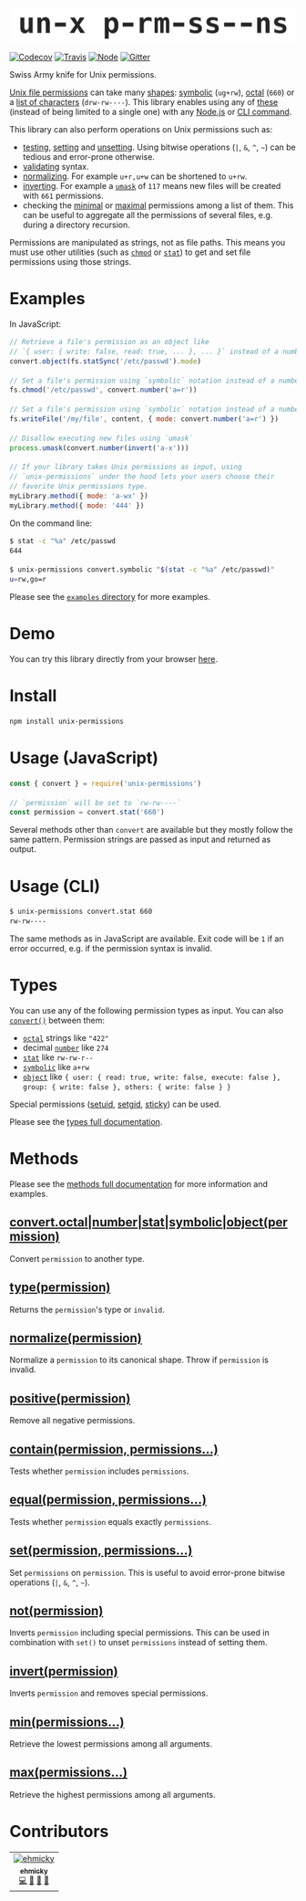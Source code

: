 <img src="https://raw.githubusercontent.com/ehmicky/design/master/unix-permissions/unix-permissions.png?sanitize=true" width="550"/>

[![Codecov](https://img.shields.io/codecov/c/github/ehmicky/unix-permissions.svg?label=tested&logo=codecov)](https://codecov.io/gh/ehmicky/unix-permissions) [![Travis](https://img.shields.io/badge/cross-platform-4cc61e.svg?logo=travis)](https://travis-ci.org/ehmicky/unix-permissions) [![Node](https://img.shields.io/node/v/unix-permissions.svg?logo=node.js)](https://www.npmjs.com/package/unix-permissions) [![Gitter](https://img.shields.io/gitter/room/ehmicky/unix-permissions.svg?logo=gitter)](https://gitter.im/ehmicky/unix-permissions)

Swiss Army knife for Unix permissions.

[Unix file permissions](https://en.wikipedia.org/wiki/File_system_permissions)
can take many [shapes](#types): [symbolic](docs/types.md#symbolic) (`ug+rw`),
[octal](docs/types.md#octal) (`660`) or a
[list of characters](docs/types.md#stat) (`drw-rw----`).
This library enables using any of [these](#types) (instead of being
limited to a single one) with any [Node.js](#examples-javascript) or
[CLI command](#examples-cli).

This library can also perform operations on Unix permissions such as:

- [testing](docs/API.md#containpermission-permissions),
  [setting](docs/API.md#setpermission-permissions) and
  [unsetting](docs/API.md#notpermission). Using bitwise operations
  (`|`, `&`, `^`, `~`) can be tedious and error-prone otherwise.
- [validating](docs/API.md#normalizepermission) syntax.
- [normalizing](docs/API.md#normalizepermission). For example `u+r,u+w` can be
  shortened to `u+rw`.
- [inverting](docs/API.md#invertpermission). For example a
  [`umask`](https://linux.die.net/man/2/umask) of `117` means new files will be
  created with `661` permissions.
- checking the [minimal](docs/API.md#minpermissions) or
  [maximal](docs/API.md#maxpermissions) permissions among a list of them.
  This can be useful to aggregate all the permissions of several files,
  e.g. during a directory recursion.

Permissions are manipulated as strings, not as file paths. This means you must
use other utilities (such as
[`chmod`](https://linux.die.net/man/1/chmod) or
[`stat`](https://linux.die.net/man/2/stat)) to get and set file permissions
using those strings.

# Examples

In JavaScript:

<!-- eslint-disable handle-callback-err, node/prefer-global/process, no-sync -->

```js
// Retrieve a file's permission as an object like
// `{ user: { write: false, read: true, ... }, ... }` instead of a number
convert.object(fs.statSync('/etc/passwd').mode)

// Set a file's permission using `symbolic` notation instead of a number
fs.chmod('/etc/passwd', convert.number('a=r'))

// Set a file's permission using `symbolic` notation instead of a number
fs.writeFile('/my/file', content, { mode: convert.number('a=r') })

// Disallow executing new files using `umask`
process.umask(convert.number(invert('a-x')))

// If your library takes Unix permissions as input, using
// `unix-permissions` under the hood lets your users choose their
// favorite Unix permissions type.
myLibrary.method({ mode: 'a-wx' })
myLibrary.method({ mode: '444' })
```

On the command line:

```bash
$ stat -c "%a" /etc/passwd
644

$ unix-permissions convert.symbolic "$(stat -c "%a" /etc/passwd)"
u=rw,go=r
```

Please see the [`examples` directory](examples) for more examples.

# Demo

You can try this library directly from your browser
[here](https://repl.it/@ehmicky/unix-permissions).

# Install

```bash
npm install unix-permissions
```

# Usage (JavaScript)

```js
const { convert } = require('unix-permissions')

// `permission` will be set to `rw-rw----`
const permission = convert.stat('660')
```

Several methods other than `convert` are available but they mostly follow the
same pattern.
Permission strings are passed as input and returned as output.

# Usage (CLI)

```bash
$ unix-permissions convert.stat 660
rw-rw----
```

The same methods as in JavaScript are available. Exit code will be `1` if an
error occurred, e.g. if the permission syntax is invalid.

# Types

You can use any of the following permission types as input. You can also
[`convert()`](docs/API.md#convertoctalnumberstatsymbolicobjectpermission)
between them:

- [`octal`](docs/types.md#octal) strings like `"422"`
- decimal [`number`](docs/types.md#number) like `274`
- [`stat`](docs/types.md#stat) like `rw-rw-r--`
- [`symbolic`](docs/types.md#symbolic) like `a+rw`
- [`object`](docs/types.md#object) like `{ user: { read: true, write: false, execute: false }, group: { write: false }, others: { write: false } }`

Special permissions ([setuid](https://en.wikipedia.org/wiki/Setuid),
[setgid](https://en.wikipedia.org/wiki/Setuid),
[sticky](https://en.wikipedia.org/wiki/Sticky_bit)) can be used.

Please see the [types full documentation](docs/types.md).

# Methods

Please see the [methods full documentation](docs/API.md) for more information
and examples.

## [convert.octal|number|stat|symbolic|object(permission)](docs/API.md#convertoctalnumberstatsymbolicobjectpermission)

Convert `permission` to another type.

## [type(permission)](docs/API.md#typepermission)

Returns the `permission`'s type or `invalid`.

## [normalize(permission)](docs/API.md#normalizepermission)

Normalize a `permission` to its canonical shape. Throw if `permission` is
invalid.

## [positive(permission)](docs/API.md#positivepermission)

Remove all negative permissions.

## [contain(permission, permissions...)](docs/API.md#containpermission-permissions)

Tests whether `permission` includes `permissions`.

## [equal(permission, permissions...)](docs/API.md#equalpermission-permissions)

Tests whether `permission` equals exactly `permissions`.

## [set(permission, permissions...)](docs/API.md#setpermission-permissions)

Set `permissions` on `permission`. This is useful to avoid error-prone bitwise
operations (`|`, `&`, `^`, `~`).

## [not(permission)](docs/API.md#notpermission)

Inverts `permission` including special permissions. This can be used in
combination with `set()` to unset `permissions` instead of setting them.

## [invert(permission)](docs/API.md#invertpermission)

Inverts `permission` and removes special permissions.

## [min(permissions...)](docs/API.md#minpermissions)

Retrieve the lowest permissions among all arguments.

## [max(permissions...)](docs/API.md#maxpermissions)

Retrieve the highest permissions among all arguments.

# Contributors

<!-- ALL-CONTRIBUTORS-LIST:START -->
<!-- prettier-ignore -->
<table><tr><td align="center"><a href="https://twitter.com/ehmicky"><img src="https://avatars2.githubusercontent.com/u/8136211?v=4" width="100px;" alt="ehmicky"/><br /><sub><b>ehmicky</b></sub></a><br /><a href="https://github.com/ehmicky/unix-permissions/commits?author=ehmicky" title="Code">💻</a> <a href="#design-ehmicky" title="Design">🎨</a> <a href="#ideas-ehmicky" title="Ideas, Planning, & Feedback">🤔</a> <a href="https://github.com/ehmicky/unix-permissions/commits?author=ehmicky" title="Documentation">📖</a></td></tr></table>

<!-- ALL-CONTRIBUTORS-LIST:END -->
